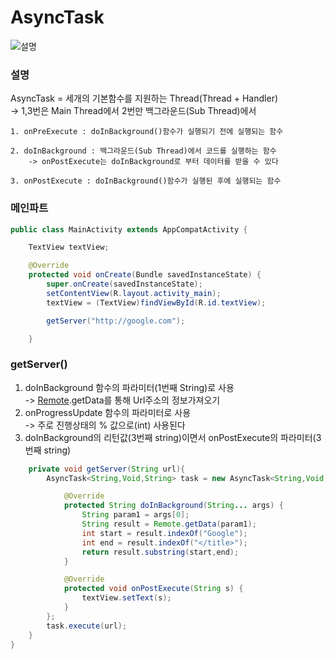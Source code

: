 # AsyncTask

![설명](https://github.com/kps990515/ProgrammingStudy/tree/master/Android/AsyncTask/예시.png)

### 설명
AsyncTask = 세개의 기본함수를 지원하는 Thread(Thread + Handler)  
    -> 1,3번은 Main Thread에서 2번만 백그라운드(Sub Thread)에서

    1. onPreExecute : doInBackground()함수가 실행되기 전에 실행되는 함수

    2. doInBackground : 백그라운드(Sub Thread)에서 코드를 실행하는 함수
        -> onPostExecute는 doInBackground로 부터 데이터를 받을 수 있다

    3. onPostExecute : doInBackground()함수가 실행된 후에 실행되는 함수

### 메인파트    
```java
public class MainActivity extends AppCompatActivity {

    TextView textView;

    @Override
    protected void onCreate(Bundle savedInstanceState) {
        super.onCreate(savedInstanceState);
        setContentView(R.layout.activity_main);
        textView = (TextView)findViewById(R.id.textView);

        getServer("http://google.com");

    }
```

### getServer()
  1. doInBackground 함수의 파라미터(1번째 String)로 사용  
    -> [Remote](https://github.com/kps990515/ProgrammingStudy/tree/master/Android/AsyncTask/app).getData를 통해 Url주소의 정보가져오기
  2. onProgressUpdate 함수의 파라미터로 사용  
    -> 주로 진행상태의 % 값으로(int) 사용된다
  3. doInBackground의 리턴값(3번째 string)이면서 onPostExecute의 파라미터(3번째 string)

```java
    private void getServer(String url){
        AsyncTask<String,Void,String> task = new AsyncTask<String,Void,String>() {

            @Override
            protected String doInBackground(String... args) {
                String param1 = args[0];
                String result = Remote.getData(param1);
                int start = result.indexOf("Google");
                int end = result.indexOf("</title>");
                return result.substring(start,end);
            }

            @Override
            protected void onPostExecute(String s) {
                textView.setText(s);
            }
        };
        task.execute(url);
    }
}
